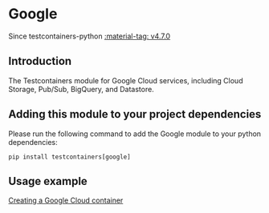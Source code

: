 # Google

Since testcontainers-python <a href="https://github.com/testcontainers/testcontainers-python/releases/tag/v4.7.0"><span class="tc-version">:material-tag: v4.7.0</span></a>

## Introduction

The Testcontainers module for Google Cloud services, including Cloud Storage, Pub/Sub, BigQuery, and Datastore.

## Adding this module to your project dependencies

Please run the following command to add the Google module to your python dependencies:

```
pip install testcontainers[google]
```

## Usage example

<!--codeinclude-->

[Creating a Google Cloud container](../../modules/google/example_basic.py)

<!--/codeinclude-->
